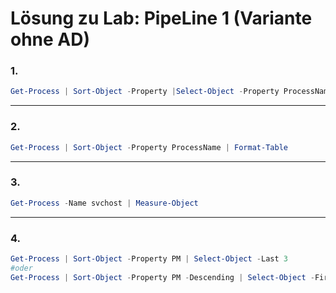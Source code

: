 # Lösung zu Lab: PipeLine 1 (Variante ohne AD)
### 1.
```powershell
Get-Process | Sort-Object -Property |Select-Object -Property ProcessName
```
---
### 2.
```powershell
Get-Process | Sort-Object -Property ProcessName | Format-Table
```
---
### 3.
```powershell
Get-Process -Name svchost | Measure-Object
```
---
### 4.
```powershell
Get-Process | Sort-Object -Property PM | Select-Object -Last 3
#oder
Get-Process | Sort-Object -Property PM -Descending | Select-Object -First 3
```